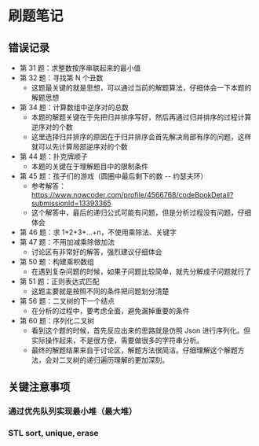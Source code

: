# 刷题笔记

## 错误记录
- 第 31 题：求整数按序串联起来的最小值
- 第 32 题：寻找第 N 个丑数
  - 这题最关键的就是思想，可以通过当前的解题算法，仔细体会一下本题的解题思想
- 第 34 题：计算数组中逆序对的总数
  - 本题的解题关键在于先把归并排序写好，然后再通过归并排序的过程计算逆序对的个数
  - 这里选择归并排序的原因在于归并排序会首先解决局部有序的问题，这样就可以先计算局部逆序对的个数
- 第 44 题：扑克牌顺子
  - 本题的关键在于理解题目中的限制条件
- 第 45 题：孩子们的游戏（圆圈中最后剩下的数 -- 约瑟夫环）
  - 参考解答：https://www.nowcoder.com/profile/4566768/codeBookDetail?submissionId=13393365
  - 这个解答中，最后的递归公式可能有问题，但是分析过程没有问题，仔细体会
- 第 46 题：求 1+2+3+...+n，不使用乘除法、关键字
- 第 47 题：不用加减乘除做加法
  - 讨论区有非常好的解答，强烈建议仔细体会
- 第 50 题：构建乘积数组
  - 在遇到复杂问题的时候，如果子问题比较简单，就先分解成子问题就行了
- 第 51 题：正则表达式匹配
  - 这题主要就是按照不同的条件把问题划分清楚
- 第 56 题：二叉树的下一个结点
  - 在分析的过程中，要考虑全面，避免漏掉重要的条件
- 第 60 题：序列化二叉树
  - 看到这个题的时候，首先反应出来的思路就是仿照 Json 进行序列化。但实际操作起来，不是很方便，需要做很多的字符串分析。
  - 最终的解题结果来自于讨论区，解题方法很简洁。仔细理解这个解题方法，会对二叉树的递归遍历理解的更加深刻。

## 关键注意事项
### 通过优先队列实现最小堆（最大堆）

### STL sort, unique, erase